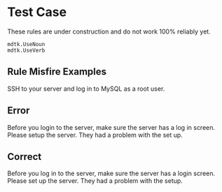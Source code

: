 # Test Case

These rules are under construction and do not work 100% reliably yet.

    mdtk.UseNoun
    mdtk.UseVerb

## Rule Misfire Examples

SSH to your server and log in to MySQL as a root user.

## Error

Before you login to the server, make sure the server has a log in screen.
Please setup the server. They had a problem with the set up.

## Correct

Before you log in to the server, make sure the server has a login screen.
Please set up the server. They had a problem with the setup.
